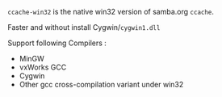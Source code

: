 `ccache-win32` is the native win32 version of samba.org `ccache`.

Faster and without install Cygwin/`cygwin1.dll`

Support following Compilers :
  * MinGW
  * vxWorks GCC
  * Cygwin
  * Other gcc cross-compilation variant under win32